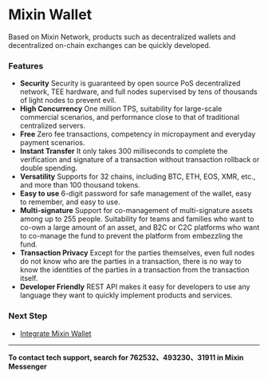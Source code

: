 # Mixin Wallet

Based on Mixin Network, products such as decentralized wallets and decentralized on-chain exchanges can be quickly developed.

### Features

- **Security** Security is guaranteed by open source PoS decentralized network, TEE hardware, and full nodes supervised by tens of thousands of light nodes to prevent evil.
- **High Concurrency** One million TPS, suitability for large-scale commercial scenarios, and performance close to that of traditional centralized servers.
- **Free** Zero fee transactions, competency in micropayment and everyday payment scenarios.
- **Instant Transfer** It only takes 300 milliseconds to complete the verification and signature of a transaction without transaction rollback or double spending.
- **Versatility** Supports for 32 chains, including BTC, ETH, EOS, XMR, etc., and more than 100 thousand tokens.
- **Easy to use** 6-digit password for safe management of the wallet, easy to remember, and easy to use.
- **Multi-signature** Support for co-management of multi-signature assets among up to 255 people. Suitability for teams and families who want to co-own a large amount of an asset, and B2C or C2C platforms who want to co-manage the fund to prevent the platform from embezzling the fund.
- **Transaction Privacy** Except for the parties themselves, even full nodes do not know who are the parties in a transaction, there is no way to know the identities of the parties in a transaction from the transaction itself.
- **Developer Friendly** REST API makes it easy for developers to use any language they want to quickly implement products and services.

### Next Step

- [Integrate Mixin Wallet](./get-started/create-app)

---
**To contact tech support, search for 762532、493230、31911 in Mixin Messenger**
